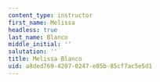 ```yaml
---
content_type: instructor
first_name: Melissa
headless: true
last_name: Blanco
middle_initial: ''
salutation: ''
title: Melissa Blanco
uid: a8ded769-4207-0247-e05b-85cf7ac5e5d1
---
```


